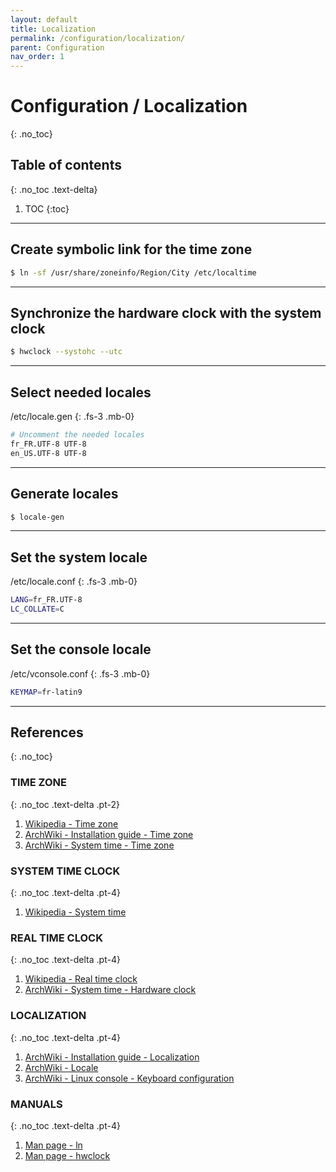 ```yaml
---
layout: default
title: Localization
permalink: /configuration/localization/
parent: Configuration
nav_order: 1
---
```


# Configuration / Localization
{: .no_toc}

## Table of contents
{: .no_toc .text-delta}

1. TOC
{:toc}

---

## Create symbolic link for the time zone

```bash
$ ln -sf /usr/share/zoneinfo/Region/City /etc/localtime
```

---

## Synchronize the hardware clock with the system clock

```bash
$ hwclock --systohc --utc
```

---

## Select needed locales

/etc/locale.gen
{: .fs-3 .mb-0}

```bash
# Uncomment the needed locales
fr_FR.UTF-8 UTF-8
en_US.UTF-8 UTF-8
```

---

## Generate locales

```bash
$ locale-gen
```

---

## Set the system locale

/etc/locale.conf
{: .fs-3 .mb-0}

```bash
LANG=fr_FR.UTF-8
LC_COLLATE=C
```

---

## Set the console locale

/etc/vconsole.conf
{: .fs-3 .mb-0}

```bash
KEYMAP=fr-latin9
```

---

## References
{: .no_toc}

### TIME ZONE
{: .no_toc .text-delta .pt-2}

1. [Wikipedia - Time zone](https://en.wikipedia.org/wiki/Time_zone)
1. [ArchWiki - Installation guide - Time zone](https://wiki.archlinux.org/index.php/Installation_guide#Time_zone)
1. [ArchWiki - System time - Time zone](https://wiki.archlinux.org/index.php/System_time#Time_zone)

### SYSTEM TIME CLOCK
{: .no_toc .text-delta .pt-4}

1. [Wikipedia - System time](https://en.wikipedia.org/wiki/System_time)

### REAL TIME CLOCK
{: .no_toc .text-delta .pt-4}

1. [Wikipedia - Real time clock](https://en.wikipedia.org/wiki/Real-time_clock)
1. [ArchWiki - System time - Hardware clock](https://wiki.archlinux.org/index.php/System_time#Hardware_clock)

### LOCALIZATION
{: .no_toc .text-delta .pt-4}

1. [ArchWiki - Installation guide - Localization](https://wiki.archlinux.org/index.php/Installation_guide#Localization)
1. [ArchWiki - Locale](https://wiki.archlinux.org/index.php/Locale)
1. [ArchWiki - Linux console - Keyboard configuration](https://wiki.archlinux.org/index.php/Linux_console/Keyboard_configuration)

### MANUALS
{: .no_toc .text-delta .pt-4}

1. [Man page - ln](https://jlk.fjfi.cvut.cz/arch/manpages/man/core/coreutils/ln.1.en)
1. [Man page - hwclock](https://jlk.fjfi.cvut.cz/arch/manpages/man/hwclock.8)
